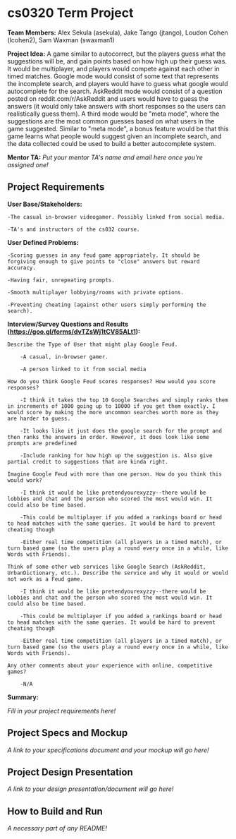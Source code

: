 # cs0320 Term Project

**Team Members:** Alex Sekula (asekula), Jake Tango (jtango), Loudon Cohen (lcohen2), Sam Waxman (swaxman1)

**Project Idea:** A game similar to autocorrect, but the players guess what the suggestions will be, and gain points based on how high up their guess was. It would be multiplayer, and players would compete against each other in timed matches. Google mode would consist of some text that represents the incomplete search, and players would have to guess what google would autocomplete for the search. AskReddit mode would consist of a question posted on reddit.com/r/AskReddit and users would have to guess the answers (it would only take answers with short responses so the users can realistically guess them). A third mode would be "meta mode", where the suggestions are the most common guesses based on what users in the game suggested. Similar to "meta mode", a bonus feature would be that this game learns what people would suggest given an incomplete search, and the data collected could be used to build a better autocomplete system.

**Mentor TA:** _Put your mentor TA's name and email here once you're assigned one!_

## Project Requirements

**User Base/Stakeholders:**

	-The casual in-browser videogamer. Possibly linked from social media.
	
	-TA's and instructors of the cs032 course.

**User Defined Problems:**

	-Scoring guesses in any feud game appropriately. It should be forgiving enough to give points to "close" answers but reward accuracy.

	-Having fair, unrepeating prompts. 

	-Smooth multiplayer lobbying/rooms with private options.

	-Preventing cheating (against other users simply performing the search).

**Interview/Survey Questions and Results (https://goo.gl/forms/dvTZsWj1tCV85ALt1):**

	Describe the Type of User that might play Google Feud.

		-A casual, in-browser gamer.

		-A person linked to it from social media

	How do you think Google Feud scores responses? How would you score responses?

		-I think it takes the top 10 Google Searches and simply ranks them in increments of 1000 going up to 10000 if you get them exactly. I would score by making the more uncommon searches worth more as they are harder to guess.

		-It looks like it just does the google search for the prompt and then ranks the answers in order. However, it does look like some prompts are predefined

		-Include ranking for how high up the suggestion is. Also give partial credit to suggestions that are kinda right.

	Imagine Google Feud with more than one person. How do you think this would work?

		-I think it would be like pretendyourexyzzy--there would be lobbies and chat and the person who scored the most would win. It could also be time based.

		-This could be multiplayer if you added a rankings board or head to head matches with the same queries. It would be hard to prevent cheating though
		
		-Either real time competition (all players in a timed match), or turn based game (so the users play a round every once in a while, like Words with Friends).

	Think of some other web services like Google Search (AskReddit, UrbanDictionary, etc.). Describe the service and why it would or would not work as a Feud game.

		-I think it would be like pretendyourexyzzy--there would be lobbies and chat and the person who scored the most would win. It could also be time based.

		-This could be multiplayer if you added a rankings board or head to head matches with the same queries. It would be hard to prevent cheating though

		-Either real time competition (all players in a timed match), or turn based game (so the users play a round every once in a while, like Words with Friends).

	Any other comments about your experience with online, competitive games?

		-N/A

**Summary:**

_Fill in your project requirements here!_

## Project Specs and Mockup
_A link to your specifications document and your mockup will go here!_

## Project Design Presentation
_A link to your design presentation/document will go here!_

## How to Build and Run
_A necessary part of any README!_
